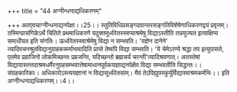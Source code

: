 +++
title = "44 अग्नीन्धनाद्यधिकरणम्"

+++
अतएवचाग्नीन्धनाद्यनपेक्षा।।25।। स्तुतिविधिप्रसङ्गदवान्तरसङ्गतिविशेषेणाधिकरणद्वयं प्रवृत्तम्। तस्मिन्प्रासंगिकेऽर्थे चिंतिते प्रथमाधिकरणे यदुक्तमूर्ध्वरेतस्स्वप्याश्रमेषु विद्याऽस्तीति तन्नयुज्यत इत्याक्षिप्य समाधीयत इति संगतिः। ऊर्ध्वरेतस्स्वाश्रेमेषु विद्या न सम्भवति। 'यज्ञेन दानेने' त्यादिवचनश्रुतविद्यानुग्राहककर्माभावादिति प्राप्ते तेष्वपि विद्या सम्भवति। 'ये चेमेऽरण्ये श्रद्धा तप इत्युपासते, एतमेव प्रव्राजिनो लोकमिच्छन्तः प्रव्रजन्ति, यदिच्छन्तो ब्रह्मचर्यं चरन्ती'त्यादिश्रवणात्। अतस्तेषां विद्यायास्तत्तदाश्रमधर्मैरनुग्रहसम्भवात्तेषामाधानपूर्वकयज्ञाद्यनपेक्षैव विद्या सम्भवतीति सिद्धन्तः।। संग्रहकारिकाः। अधिकारोऽस्त्ययज्ञानां न विद्यासूर्ध्वरेतसाम्। मैवं तेऽपिह्युपस्कुर्युर्विद्यास्वाश्रमकर्मभिः।। इति अग्नीन्धनाद्यधिकरणम्।।4।।